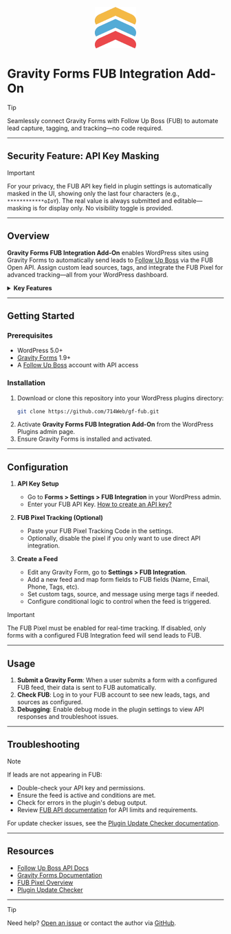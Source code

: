 <div align="center">
  <img src="img/gf-fub.svg" alt="Gravity Forms FUB Integration" height="96" />
</div>

# Gravity Forms FUB Integration Add-On

> [!TIP]
> Seamlessly connect Gravity Forms with Follow Up Boss (FUB) to automate lead capture, tagging, and tracking—no code required.

---

## Security Feature: API Key Masking

> [!IMPORTANT]
> For your privacy, the FUB API key field in plugin settings is automatically masked in the UI, showing only the last four characters (e.g., `************oIoY`). The real value is always submitted and editable—masking is for display only. No visibility toggle is provided.

---

## Overview

**Gravity Forms FUB Integration Add-On** enables WordPress sites using Gravity Forms to automatically send leads to [Follow Up Boss](https://www.followupboss.com/) via the FUB Open API. Assign custom lead sources, tags, and integrate the FUB Pixel for advanced tracking—all from your WordPress dashboard.

<details>
<summary><strong>Key Features</strong></summary>

- **Direct FUB API Integration**: Send Gravity Forms submissions to FUB as new leads or update existing contacts.
- **Custom Lead Source & Tags**: Assign sources and tags dynamically using Gravity Forms merge tags.
- **FUB Pixel Integration**: Easily add and manage the FUB Pixel tracking code for real-time user tracking.
- **Advanced Field Mapping**: Map form fields to FUB contact fields for accurate data transfer.
- **Conditional Feed Processing**: Only send leads to FUB when specific form conditions are met.
- **Automatic Update Checker**: Get notified of new plugin versions via the built-in update checker.
- **Modern Admin UI**: Uses Bootstrap for a clean, responsive settings and feed management experience.

</details>

---

## Getting Started

### Prerequisites

- WordPress 5.0+
- [Gravity Forms](https://www.gravityforms.com/) 1.9+
- A [Follow Up Boss](https://www.followupboss.com/) account with API access

### Installation

1. Download or clone this repository into your WordPress plugins directory:
	```sh
	git clone https://github.com/714Web/gf-fub.git
	```
2. Activate **Gravity Forms FUB Integration Add-On** from the WordPress Plugins admin page.
3. Ensure Gravity Forms is installed and activated.

---

## Configuration

1. **API Key Setup**
	- Go to **Forms > Settings > FUB Integration** in your WordPress admin.
	- Enter your FUB API Key. [How to create an API key?](https://help.followupboss.com/hc/en-us/articles/360014289393-API-Key)

2. **FUB Pixel Tracking (Optional)**
	- Paste your FUB Pixel Tracking Code in the settings.
	- Optionally, disable the pixel if you only want to use direct API integration.

3. **Create a Feed**
	- Edit any Gravity Form, go to **Settings > FUB Integration**.
	- Add a new feed and map form fields to FUB fields (Name, Email, Phone, Tags, etc).
	- Set custom tags, source, and message using merge tags if needed.
	- Configure conditional logic to control when the feed is triggered.

> [!IMPORTANT]
> The FUB Pixel must be enabled for real-time tracking. If disabled, only forms with a configured FUB Integration feed will send leads to FUB.

---

## Usage

1. **Submit a Gravity Form**: When a user submits a form with a configured FUB feed, their data is sent to FUB automatically.
2. **Check FUB**: Log in to your FUB account to see new leads, tags, and sources as configured.
3. **Debugging**: Enable debug mode in the plugin settings to view API responses and troubleshoot issues.

---

## Troubleshooting

> [!NOTE]
> If leads are not appearing in FUB:
> - Double-check your API key and permissions.
> - Ensure the feed is active and conditions are met.
> - Check for errors in the plugin's debug output.
> - Review [FUB API documentation](https://docs.followupboss.com/reference/people-post) for API limits and requirements.

For update checker issues, see the [Plugin Update Checker documentation](inc/plugin-update-checker-5.3/README.md).

---

## Resources

- [Follow Up Boss API Docs](https://docs.followupboss.com/)
- [Gravity Forms Documentation](https://docs.gravityforms.com/)
- [FUB Pixel Overview](https://help.followupboss.com/hc/en-us/articles/360037775174-Follow-Up-Boss-Pixel-Overview)
- [Plugin Update Checker](https://github.com/YahnisElsts/plugin-update-checker)

---

> [!TIP]
> Need help? [Open an issue](https://github.com/714Web/gf-fub/issues) or contact the author via [GitHub](https://github.com/jeremycaris).

